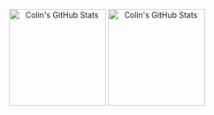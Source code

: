 <div align="center">
  <img align="center" height="175" alt="Colin's GitHub Stats" src="https://github-readme-stats.vercel.app/api?username=ColinGJohnson&theme=github_dark&show_icons=true&count_private=true&disable_animations=true&include_all_commits=true&hide_rank=true" />
  <img align="center" height="175" alt="Colin's GitHub Stats" src="https://github-readme-stats.vercel.app/api/top-langs/?username=ColinGJohnson&layout=compact&theme=github_dark" />
</div>
